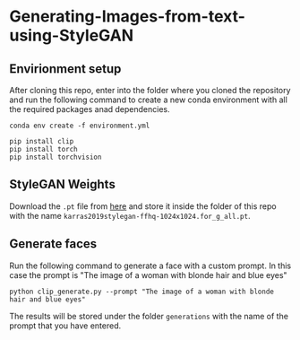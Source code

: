 # Generating-Images-from-text-using-StyleGAN

## Envirionment setup
After cloning this repo, enter into the folder where you cloned the repository and run the following command to create a new conda environment with all the required packages anad dependencies.
```console
conda env create -f environment.yml
```
```console
pip install clip
pip install torch
pip install torchvision
```
## StyleGAN Weights
Download the `.pt` file from [here](https://github.com/lernapparat/lernapparat/releases/download/v2019-02-01/karras2019stylegan-ffhq-1024x1024.for_g_all.pt
) and store it inside the folder of this repo with the name `karras2019stylegan-ffhq-1024x1024.for_g_all.pt`.

## Generate faces
Run the following command to generate a face with a custom prompt. In this case the prompt is "The image of a woman with blonde hair and blue eyes"
```console
python clip_generate.py --prompt "The image of a woman with blonde hair and blue eyes"
```

The results will be stored under the folder `generations` with the name of the prompt that you have entered.
